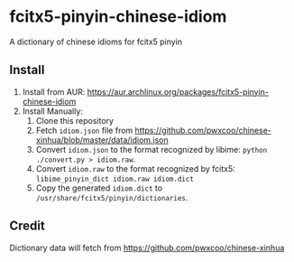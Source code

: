 # fcitx5-pinyin-chinese-idiom
A dictionary of chinese idioms for fcitx5 pinyin

## Install
1. Install from AUR: https://aur.archlinux.org/packages/fcitx5-pinyin-chinese-idiom
2. Install Manually:  
    1. Clone this repository
    2. Fetch `idiom.json` file from https://github.com/pwxcoo/chinese-xinhua/blob/master/data/idiom.json
    3. Convert `idiom.json` to the format recognized by libime: `python ./convert.py > idiom.raw`.
    4. Convert `idiom.raw` to the format recognized by fcitx5: `libime_pinyin_dict idiom.raw idiom.dict`
    5. Copy the generated `idiom.dict` to `/usr/share/fcitx5/pinyin/dictionaries`.

## Credit
Dictionary data will fetch from https://github.com/pwxcoo/chinese-xinhua
